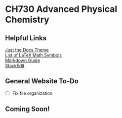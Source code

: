 # CH730 Advanced Physical Chemistry

## Helpful Links
[Just the Docs Theme](https://just-the-docs.github.io/just-the-docs/) \
[List of LaTeX Math Symbols](https://oeis.org/wiki/List_of_LaTeX_mathematical_symbols) \
[Markdown Guide](https://www.markdownguide.org) \
[StackEdit](https://stackedit.io)

## General Website To-Do
- [ ] Fix file organization

## Coming Soon!

